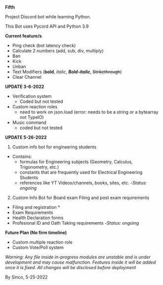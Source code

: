 **Fifth**

Project Discord bot while learning Python.

This Bot uses Pycord API and Python 3.9

**Current feature/s**
- Ping check (bot latency check)
- Calculate 2 numbers (add, sub, div, multiply) 
- Ban
- Kick
- Unban
- Text Modifiers (**bold**, *italic*, ***Bold-italic***, ~~Strikethrough~~)
- Clear Channel 

**UPDATE 3-6-2022**
- Verification system
  - Coded but not tested
- Custom reaction roles 
  - need to work on json.load (error: needs to be a string or a bytearray not TypeIO)
- Music command
  - coded but not tested

**UPDATE 5-26-2022**
1. Custom info bot for engineering students 
  - Contains:
    - formulas for Engineering subjects (Geometry, Calculus, Trigonometry, etc.)
    - constants that are frequently used for Electrical Engineering Students
    - references like YT Videos/channels, books, sites, etc. 
-*Status: ongoing*

2. Custom Info Bot for Board exam Filing and post exam requirements
  - Filing and registration *
  - Exam Requirements 
  - Health Declaration forms 
  - Profesional ID and Oath Taking requirements
-*Status: ongoing*

**Future Plan (No firm timeline)**
- Custom multiple reaction role
- Custom Vote/Poll system

*Warning: Any file inside in-progress modules are unstable and is under development and may cause malfunction. Features inside it will be added once it is fixed. All changes will be disclosed before deployment*

By Sinco, 5-25-2022 
